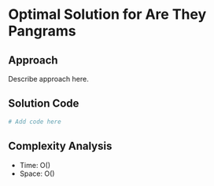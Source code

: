 # Optimal Solution for Are They Pangrams

## Approach

Describe approach here.

## Solution Code

```python
# Add code here
```
## Complexity Analysis

- Time: O() 
- Space: O()
